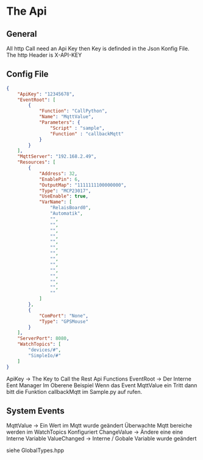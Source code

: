# The Api

## General

All http Call need an Api Key then Key is definded in the Json Konfig File.
The http Header is X-API-KEY

## Config File

```Json
{
    "ApiKey": "12345678",
    "EventRoot": [
        {
            "Function": "CallPython",
            "Name": "MqttValue",
            "Parameters": {
                "Script" : "sample",
                "Function" : "callbackMqtt"
            }
        }
    ],
    "MqttServer": "192.168.2.49",
    "Resources": [
        {
            "Address": 32,
            "EnablePin": 6,
            "OutputMap": "1111111100000000",
            "Type": "MCP23017",
            "UseEnable": true,
            "VarName": [
                "RelaisBoard0",
                "Automatik",
                "",
                "",
                "",
                "",
                "",
                "",
                "",
                "",
                "",
                "",
                "",
                "",
                "",
                ""
            ]
        },
        {
            "ComPort": "None",
            "Type": "GPSMouse"
        }
    ],
    "ServerPort": 8080,
    "WatchTopics": [
        "devices/#",
        "SimpleIo/#"
    ]
}
```

ApiKey -> The Key to Call the Rest Api Functions
EventRoot -> Der Interne Eent Manager Im Oberene Beispiel Wenn das Event MqttValue ein Tritt dann bitt die Funktion callbackMqtt im Sample.py auf rufen.

## System Events

MqttValue -> Ein Wert im Mqtt wurde geändert Überwachte Mqtt bereiche werden im WatchTopics Konfiguriert
ChangeValue -> Ändere eine eine Interne Variable
ValueChanged -> Interne / Gobale Variable wurde geändert

siehe GlobalTypes.hpp
